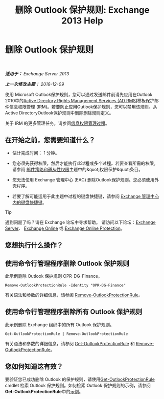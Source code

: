 ﻿---
title: '删除 Outlook 保护规则: Exchange 2013 Help'
TOCTitle: 删除 Outlook 保护规则
ms:assetid: 569fc3be-b269-43f5-8797-73ab0691e685
ms:mtpsurl: https://technet.microsoft.com/zh-cn/library/Ee633467(v=EXCHG.150)
ms:contentKeyID: 50490617
ms.date: 05/21/2018
mtps_version: v=EXCHG.150
ms.translationtype: MT
---

# 删除 Outlook 保护规则

 

_**适用于：** Exchange Server 2013_

_**上一次修改主题：** 2016-12-09_

使用 Microsoft Outlook保护规则，您可以通过发送邮件前请先应用在Outlook 2010中的[Active Directory Rights Management Services (AD RMS)](https://technet.microsoft.com/en-us/library/hh831364.aspx)模板保护邮件信息权限管理 (IRM)。若要防止应用Outlook保护规则，您可以禁用该规则。从Active DirectoryOutlook保护规则中删除删除规则定义。

关于 IRM 的更多管理任务，请参阅[信息权限管理过程](information-rights-management-procedures-exchange-2013-help.md)。

## 在开始之前，您需要知道什么？

  - 估计完成时间︰ 1 分钟。

  - 您必须先获得权限，然后才能执行此过程或多个过程。若要查看所需的权限，请参阅 [邮件策略和遵从性权限](messaging-policy-and-compliance-permissions-exchange-2013-help.md)主题中的\&quot;权限保护\&quot;条目。

  - 您无法使用 Exchange 管理中心 (EAC) 删除Outlook保护规则。您必须使用外壳程序。

  - 若要了解可能适用于此主题中过程的键盘快捷键，请参阅 [Exchange 管理中心内的键盘快捷键](keyboard-shortcuts-in-the-exchange-admin-center-exchange-online-protection-help.md)。

> [!tip]
> 遇到问题了吗？请在 Exchange 论坛中寻求帮助。 请访问以下论坛：<a href="https://go.microsoft.com/fwlink/p/?linkid=60612">Exchange Server</a>、 <a href="https://go.microsoft.com/fwlink/p/?linkid=267542">Exchange Online</a> 或 <a href="https://go.microsoft.com/fwlink/p/?linkid=285351">Exchange Online Protection</a>。


## 您想执行什么操作？

## 使用命令行管理程序删除 Outlook 保护规则

此示例删除 Outlook 保护规则 OPR-DG-Finance。

    Remove-OutlookProtectionRule -Identity "OPR-DG-Finance"

有关语法和参数的详细信息，请参阅 [Remove-OutlookProtectionRule](https://technet.microsoft.com/zh-cn/library/dd297961\(v=exchg.150\))。

## 使用命令行管理程序删除所有 Outlook 保护规则

此示例删除 Exchange 组织中的所有 Outlook 保护规则。

    Get-OutlookProtectionRule | Remove-OutlookProtectionRule

有关语法和参数的详细信息，请参阅 [Get-OutlookProtectionRule](https://technet.microsoft.com/zh-cn/library/dd298004\(v=exchg.150\)) 和 [Remove-OutlookProtectionRule](https://technet.microsoft.com/zh-cn/library/dd297961\(v=exchg.150\))。

## 您如何知道这有效？

要验证您已成功删除 Outlook 的保护规则，请使用[Get-OutlookProtectionRule](https://technet.microsoft.com/zh-cn/library/dd298004\(v=exchg.150\)) cmdlet 检索 Outlook 保护规则。如何检索 Outlook 保护规则的示例，请参阅**Get-OutlookProtectionRule**中的[示例](https://technet.microsoft.com/zh-cn/dd298004\(exchg.150\)#examples)。

